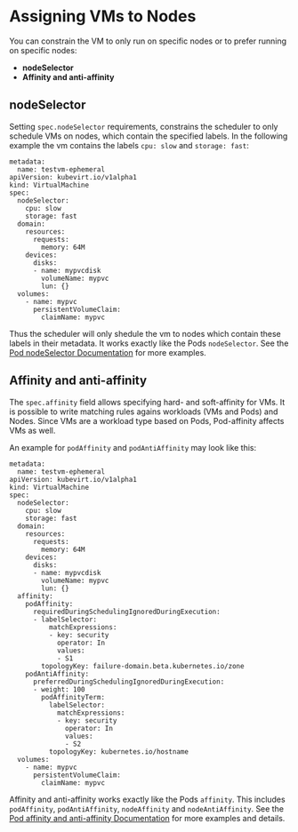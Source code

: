 # Assigning VMs to Nodes

You can constrain the VM to only run on specific nodes or to prefer running on specific nodes:

* **nodeSelector**
* **Affinity and anti-affinity**

## nodeSelector

Setting `spec.nodeSelector` requirements, constrains the scheduler to only schedule VMs on nodes, which contain the specified labels. In the following example the vm contains the labels `cpu: slow` and `storage: fast`:

```text
metadata:
  name: testvm-ephemeral
apiVersion: kubevirt.io/v1alpha1
kind: VirtualMachine
spec:
  nodeSelector:
    cpu: slow
    storage: fast
  domain:
    resources:
      requests:
        memory: 64M
    devices:
      disks:
      - name: mypvcdisk
        volumeName: mypvc
        lun: {}
  volumes:
    - name: mypvc
      persistentVolumeClaim:
        claimName: mypvc
```

Thus the scheduler will only shedule the vm to nodes which contain these labels in their metadata. It works exactly like the Pods `nodeSelector`. See the [Pod nodeSelector Documentation](https://kubernetes.io/docs/concepts/configuration/assign-pod-node/#nodeselector) for more examples.

## Affinity and anti-affinity

The `spec.affinity` field allows specifying hard- and soft-affinity for VMs. It is possible to write matching rules agains workloads \(VMs and Pods\) and Nodes. Since VMs are a workload type based on Pods, Pod-affinity affects VMs as well.

An example for `podAffinity` and `podAntiAffinity` may look like this:

```text
metadata:
  name: testvm-ephemeral
apiVersion: kubevirt.io/v1alpha1
kind: VirtualMachine
spec:
  nodeSelector:
    cpu: slow
    storage: fast
  domain:
    resources:
      requests:
        memory: 64M
    devices:
      disks:
      - name: mypvcdisk
        volumeName: mypvc
        lun: {}
  affinity:
    podAffinity:
      requiredDuringSchedulingIgnoredDuringExecution:
      - labelSelector:
          matchExpressions:
          - key: security
            operator: In
            values:
            - S1
        topologyKey: failure-domain.beta.kubernetes.io/zone
    podAntiAffinity:
      preferredDuringSchedulingIgnoredDuringExecution:
      - weight: 100
        podAffinityTerm:
          labelSelector:
            matchExpressions:
            - key: security
              operator: In
              values:
              - S2
          topologyKey: kubernetes.io/hostname
  volumes:
    - name: mypvc
      persistentVolumeClaim:
        claimName: mypvc
```

Affinity and anti-affinity works exactly like the Pods `affinity`. This includes `podAffinity`, `podAntiAffinity`, `nodeAffinity` and `nodeAntiAffinity`. See the [Pod affinity and anti-affinity Documentation](https://kubernetes.io/docs/concepts/configuration/assign-pod-node/#affinity-and-anti-affinity) for more examples and details.

